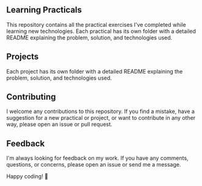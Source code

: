 ## Learning Practicals
This repository contains all the practical exercises I've completed while learning new technologies. Each practical has its own folder with a detailed README explaining the problem, solution, and technologies used.

## Projects
Each project has its own folder with a detailed README explaining the problem, solution, and technologies used.

## Contributing
I welcome any contributions to this repository. If you find a mistake, have a suggestion for a new practical or project, or want to contribute in any other way, please open an issue or pull request.

## Feedback
I'm always looking for feedback on my work. If you have any comments, questions, or concerns, please open an issue or send me a message.

Happy coding! 🚀